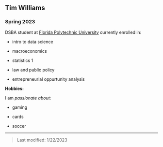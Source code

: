 ## Tim Williams
### Spring 2023

DSBA student at [Florida Polytechnic University](https://www.floridapoly.edu) currently enrolled in: 

- intro to data science

- macroeconomics

- statistics 1

- law and public policy

- entrepreneurial oppurtunity analysis

**Hobbies:**

I am _passionate about_: 

- gaming

- cards

- soccer

***

> Last modified: 1/22/2023
